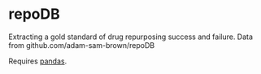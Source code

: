 # repoDB
Extracting a gold standard of drug repurposing success and failure. Data from github.com/adam-sam-brown/repoDB

Requires [pandas](https://pandas.pydata.org/).
